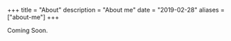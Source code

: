 +++
title = "About"
description = "About me"
date = "2019-02-28"
aliases = ["about-me"]
+++

Coming Soon.